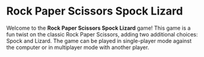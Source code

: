 # Rock Paper Scissors Spock Lizard

Welcome to the **Rock Paper Scissors Spock Lizard** game! This game is a fun twist on the classic Rock Paper Scissors, adding two additional choices: Spock and Lizard. The game can be played in single-player mode against the computer or in multiplayer mode with another player.